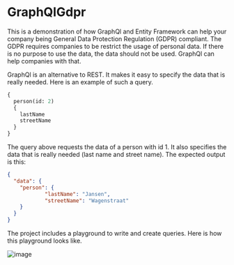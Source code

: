 # GraphQlGdpr
This is a demonstration of how GraphQl and Entity Framework can help your company being General Data Protection Regulation (GDPR) compliant. The GDPR requires companies to be restrict the usage of personal data. If there is no purpose to use the data, the data should not be used. GraphQl can help companies with that.

GraphQl is an alternative to REST. It makes it easy to specify the data that is really needed. Here is an example of such a query.

```graphql
{
  person(id: 2)
  {
    lastName
    streetName
  }
}
````

The query above requests the data of a person with id 1. It also specifies the data that is really needed (last name and street name). The expected output is this:

````json
{
  "data": {
    "person": {
            "lastName": "Jansen",
            "streetName": "Wagenstraat"
    }
  }
}
````

The project includes a playground to write and create queries. Here is how this playground looks like.

![image](https://raw.githubusercontent.com/ConnectingApps/GraphQlGdpr/master/PlayGround.png)


